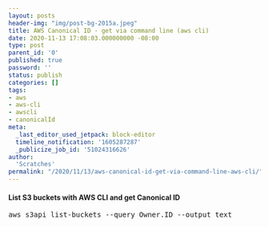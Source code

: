 ```yaml
---
layout: posts
header-img: "img/post-bg-2015a.jpeg"
title: AWS Canonical ID - get via command line (aws cli)
date: 2020-11-13 17:08:03.000000000 -08:00
type: post
parent_id: '0'
published: true
password: ''
status: publish
categories: []
tags:
- aws
- aws-cli
- awscli
- canonicalId
meta:
  _last_editor_used_jetpack: block-editor
  timeline_notification: '1605287287'
  _publicize_job_id: '51024316626'
author:
  'Scratches'
permalink: "/2020/11/13/aws-canonical-id-get-via-command-line-aws-cli/"
---
```

#### List S3 buckets with AWS CLI and get Canonical ID
<pre>aws s3api list-buckets --query Owner.ID --output text</pre>

